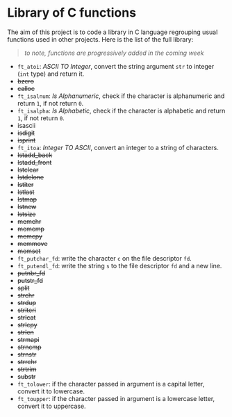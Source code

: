 # Library of C functions
The aim of this project is to code a library in C language regrouping usual functions used in other projects. Here is the list of the full library:

>_to note, functions are progressively added in the coming week_

- `ft_atoi`: _ASCII TO Integer_, convert the string argument `str` to integer (`int` type) and return it.
- ~~bzero~~
- ~~calloc~~
- `ft_isalnum`: _Is Alphanumeric_, check if the character is alphanumeric and return `1`, if not return `0`.
- `ft_isalpha`: _Is Alphabetic_, check if the character is alphabetic and return `1`, if not return `0`.
- isascii
- ~~isdigit~~
- ~~isprint~~
- `ft_itoa`: _Integer TO ASCII_, convert an integer to a string of characters.
- ~~lstadd_back~~
- ~~lstadd_front~~
- ~~lstclear~~
- ~~lstdelone~~
- ~~lstiter~~
- ~~lstlast~~
- ~~lstmap~~
- ~~lstnew~~
- ~~lstsize~~
- ~~memchr~~
- ~~memcmp~~
- ~~memcpy~~
- ~~memmove~~
- ~~memset~~
- `ft_putchar_fd`: write the character `c` on the file descriptor `fd`.
- `ft_putendl_fd`: write the string `s` to the file descriptor `fd` and a new line.
- ~~putnbr_fd~~
- ~~putstr_fd~~
- ~~split~~
- ~~strchr~~
- ~~strdup~~
- ~~striteri~~
- ~~strlcat~~
- ~~strlcpy~~
- ~~strlen~~
- ~~strmapi~~
- ~~strncmp~~
- ~~strnstr~~
- ~~strrchr~~
- ~~strtrim~~
- ~~substr~~
- `ft_tolower`: if the character passed in argument is a capital letter, convert it to lowercase.
- `ft_toupper`: if the character passed in argument is a lowercase letter, convert it to uppercase.
